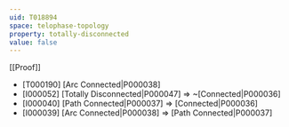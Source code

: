 ```yaml
---
uid: T018894
space: telophase-topology
property: totally-disconnected
value: false
---
```

[[Proof]]

* [T000190] [Arc Connected|P000038]
* [I000052] [Totally Disconnected|P000047] => ~[Connected|P000036]
* [I000040] [Path Connected|P000037] => [Connected|P000036]
* [I000039] [Arc Connected|P000038] => [Path Connected|P000037]

